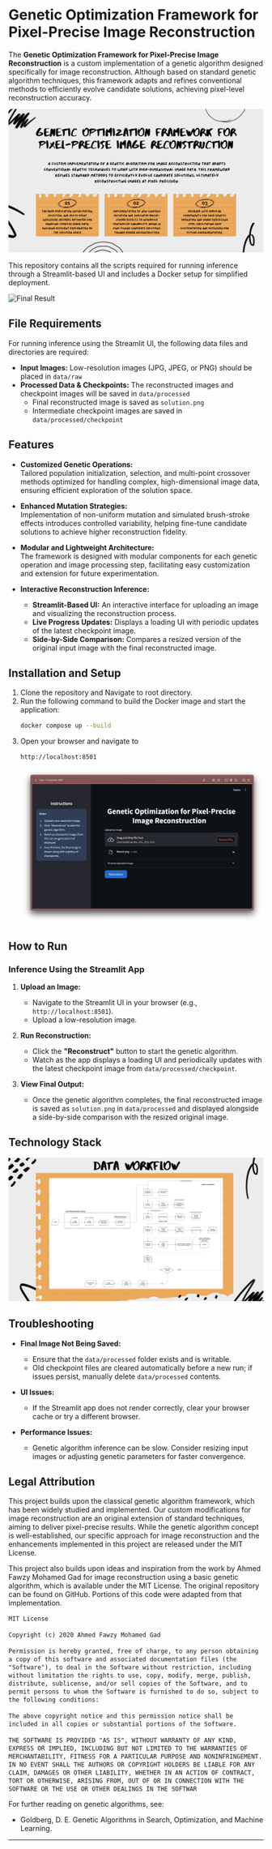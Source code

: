 # Genetic Optimization Framework for Pixel-Precise Image Reconstruction

The **Genetic Optimization Framework for Pixel-Precise Image Reconstruction** is a custom implementation of a genetic algorithm designed specifically for image reconstruction. Although based on standard genetic algorithm techniques, this framework adapts and refines conventional methods to efficiently evolve candidate solutions, achieving pixel-level reconstruction accuracy.

![Project Overview](assets/project-overview.png)

This repository contains all the scripts required for running inference through a Streamlit-based UI and includes a Docker setup for simplified deployment.

![Final Result](assets/Result.png)

## File Requirements

For running inference using the Streamlit UI, the following data files and directories are required:
- **Input Images:** Low-resolution images (JPG, JPEG, or PNG) should be placed in `data/raw`
- **Processed Data & Checkpoints:** The reconstructed images and checkpoint images will be saved in `data/processed`  
  - Final reconstructed image is saved as `solution.png`
  - Intermediate checkpoint images are saved in `data/processed/checkpoint`

## Features

- **Customized Genetic Operations:**  
  Tailored population initialization, selection, and multi-point crossover methods optimized for handling complex, high-dimensional image data, ensuring efficient exploration of the solution space.

- **Enhanced Mutation Strategies:**  
  Implementation of non-uniform mutation and simulated brush-stroke effects introduces controlled variability, helping fine-tune candidate solutions to achieve higher reconstruction fidelity.

- **Modular and Lightweight Architecture:**  
  The framework is designed with modular components for each genetic operation and image processing step, facilitating easy customization and extension for future experimentation.

- **Interactive Reconstruction Inference:**
  - **Streamlit-Based UI:** An interactive interface for uploading an image and visualizing the reconstruction process.
  - **Live Progress Updates:** Displays a loading UI with periodic updates of the latest checkpoint image.
  - **Side-by-Side Comparison:** Compares a resized version of the original input image with the final reconstructed image.


## Installation and Setup

1. Clone the repository and Navigate to root directory.
2. Run the following command to build the Docker image and start the application:
    ```bash
    docker compose up --build
    ```
3. Open your browser and navigate to
    ```bash
    http://localhost:8501
    ```
    ![Project Overview](assets/Streamlit.png)


## How to Run

### Inference Using the Streamlit App

1. **Upload an Image:**
   - Navigate to the Streamlit UI in your browser (e.g., `http://localhost:8501`).
   - Upload a low-resolution image.

2. **Run Reconstruction:**
   - Click the **"Reconstruct"** button to start the genetic algorithm.
   - Watch as the app displays a loading UI and periodically updates with the latest checkpoint image from `data/processed/checkpoint`.

3. **View Final Output:**
   - Once the genetic algorithm completes, the final reconstructed image is saved as `solution.png` in `data/processed` and displayed alongside a side-by-side comparison with the resized original image.


## Technology Stack

![Data Workflow](assets/data-workflow.png)


## Troubleshooting

- **Final Image Not Being Saved:**
  - Ensure that the `data/processed` folder exists and is writable.
  - Old checkpoint files are cleared automatically before a new run; if issues persist, manually delete `data/processed` contents.

- **UI Issues:**
  - If the Streamlit app does not render correctly, clear your browser cache or try a different browser.

- **Performance Issues:**
  - Genetic algorithm inference can be slow. Consider resizing input images or adjusting genetic parameters for faster convergence.


## Legal Attribution

This project builds upon the classical genetic algorithm framework, which has been widely studied and implemented. Our custom modifications for image reconstruction are an original extension of standard techniques, aiming to deliver pixel-precise results. While the genetic algorithm concept is well-established, our specific approach for image reconstruction and the enhancements implemented in this project are released under the MIT License.

This project also builds upon ideas and inspiration from the work by Ahmed Fawzy Mohamed Gad for image reconstruction using a basic genetic algorithm, which is available under the MIT License. The original repository can be found on GitHub. Portions of this code were adapted from that implementation.

```
MIT License

Copyright (c) 2020 Ahmed Fawzy Mohamed Gad

Permission is hereby granted, free of charge, to any person obtaining a copy of this software and associated documentation files (the "Software"), to deal in the Software without restriction, including without limitation the rights to use, copy, modify, merge, publish, distribute, sublicense, and/or sell copies of the Software, and to permit persons to whom the Software is furnished to do so, subject to the following conditions:

The above copyright notice and this permission notice shall be included in all copies or substantial portions of the Software.

THE SOFTWARE IS PROVIDED "AS IS", WITHOUT WARRANTY OF ANY KIND, EXPRESS OR IMPLIED, INCLUDING BUT NOT LIMITED TO THE WARRANTIES OF MERCHANTABILITY, FITNESS FOR A PARTICULAR PURPOSE AND NONINFRINGEMENT. IN NO EVENT SHALL THE AUTHORS OR COPYRIGHT HOLDERS BE LIABLE FOR ANY CLAIM, DAMAGES OR OTHER LIABILITY, WHETHER IN AN ACTION OF CONTRACT, TORT OR OTHERWISE, ARISING FROM, OUT OF OR IN CONNECTION WITH THE SOFTWARE OR THE USE OR OTHER DEALINGS IN THE SOFTWAR
```

For further reading on genetic algorithms, see:
- Goldberg, D. E. Genetic Algorithms in Search, Optimization, and Machine Learning.

---


